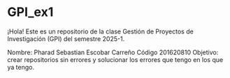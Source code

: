 # GPI_ex1

¡Hola! Este es un repositorio de la clase Gestión de Proyectos de Investigación (GPI) del semestre 2025-1.

Nombre: Pharad Sebastian Escobar Carreño
Código 201620810
Objetivo: crear repositorios sin errores y solucionar los errores que tengo en los que ya tengo.
